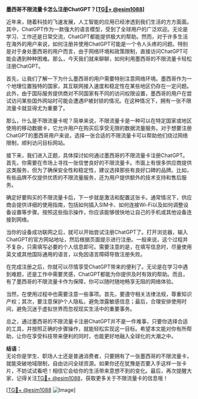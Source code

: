 **墨西哥不限流量卡怎么注册ChatGPT？[[TG💪+ @esim1088](https://t.me/s/esim1088)]**

近年来，随着科技的飞速发展，人工智能的应用已经渗透到我们生活的方方面面。其中，ChatGPT作为一款强大的语言模型，受到了全球用户的广泛欢迎。无论是学习、工作还是日常交流，ChatGPT都能提供极大的帮助。然而，对于许多生活在海外的用户来说，如何注册并使用ChatGPT可能是一个令人头疼的问题。特别是对于身处墨西哥的用户而言，由于网络环境和政策限制，直接访问ChatGPT可能会遇到种种困难。那么，今天我们就来聊聊，如何利用墨西哥的不限流量卡轻松注册ChatGPT。

首先，让我们了解一下为什么墨西哥的用户需要特别注意网络环境。墨西哥作为一个地理位置独特的国家，其互联网接入速度和稳定性在某些地区仍存在一定问题。此外，由于国际服务提供商对不同国家有不同的访问权限设置，墨西哥的用户在尝试访问某些国外网站时可能会遭遇IP被封锁的情况。在这种情况下，拥有一张不限流量卡就显得尤为重要了。

那么，什么是不限流量卡呢？简单来说，不限流量卡是一种可以在特定国家或地区使用的移动数据卡，它允许用户在购买后享受无限的数据流量服务。对于想要注册ChatGPT的墨西哥用户来说，选择一张合适的不限流量卡可以帮助他们绕过网络限制，顺利访问目标网站。

接下来，我们进入正题，具体探讨如何通过墨西哥的不限流量卡注册ChatGPT。首先，你需要在市场上寻找一张信誉良好的不限流量卡。市面上有很多供应商提供这类服务，但为了确保安全性和稳定性，建议选择那些有良好口碑的品牌。比如，有些品牌不仅提供优质的不限流量服务，还为用户提供额外的技术支持和售后服务。

确定好要购买的不限流量卡后，下一步就是激活和配置这张卡。通常情况下，供应商会提供详细的使用指南，包括如何插入SIM卡、如何连接Wi-Fi以及如何调整设备设置等步骤。按照这些指示操作，你应该能够很快地让自己的手机或其他设备连接到网络。

当你的设备成功联网之后，就可以开始尝试注册ChatGPT了。打开浏览器，输入ChatGPT的官方网站地址，然后根据页面提示进行注册。一般来说，这个过程并不复杂，只需填写必要的个人信息即可。需要注意的是，在填写信息时，尽量使用英文或其他国际通用的语言，以免因语言障碍导致注册失败。

在完成注册之后，你就可以尽情享受ChatGPT带来的便利了。无论是在学习中遇到难题，还是工作中需要灵感，ChatGPT都能为你提供及时有效的帮助。而且，有了墨西哥的不限流量卡作为保障，你可以随时随地畅享无阻的网络体验。

当然，在使用过程中也需要注意一些事项。首先，要遵守相关法律法规，尊重知识产权；其次，要注意保护个人隐私，避免泄露敏感信息；最后，合理安排使用时间，避免沉迷于虚拟世界而忽视现实生活中的重要事务。

总之，通过墨西哥的不限流量卡注册ChatGPT并不是一件难事，只要你选择合适的工具，并按照正确的步骤操作，就能轻松实现这一目标。希望本文能对你有所帮助，让你在享受科技带来便利的同时，也能更好地融入全球化的大潮之中。

**结语：**  
无论你是学生、职场人士还是普通消费者，只要拥有了一张墨西哥的不限流量卡，就能突破地域限制，自由访问全球资源。如果你还在犹豫是否要入手这样一张卡片，不妨试试看吧！相信它会给你的生活带来意想不到的变化。最后，再次提醒大家，记得关注[TG💪+ @esim1088](https://t.me/s/esim1088)，获取更多关于不限流量卡的信息哦！

[[TG💪+ @esim1088](https://t.me/s/esim1088) ![Image](https://i.postimg.cc/4NQfJmqS/Snipaste-2025-05-13-00-14-12.png)]